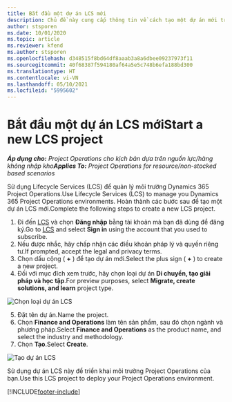 ```yaml
---
title: Bắt đầu một dự án LCS mới
description: Chủ đề này cung cấp thông tin về cách tạo một dự án mới trong LCS cho môi trường Project Operations của bạn.
author: stsporen
ms.date: 10/01/2020
ms.topic: article
ms.reviewer: kfend
ms.author: stsporen
ms.openlocfilehash: d348515f8bd64df8aaab3a8a6dbee09237973f11
ms.sourcegitcommit: 40f68387f594180af64a5e5c748b6efa188bd300
ms.translationtype: HT
ms.contentlocale: vi-VN
ms.lasthandoff: 05/10/2021
ms.locfileid: "5995602"
---
```

# <a name="start-a-new-lcs-project"></a><span data-ttu-id="cf758-103">Bắt đầu một dự án LCS mới</span><span class="sxs-lookup"><span data-stu-id="cf758-103">Start a new LCS project</span></span>

<span data-ttu-id="cf758-104">_**Áp dụng cho:** Project Operations cho kịch bản dựa trên nguồn lực/hàng không nhập kho_</span><span class="sxs-lookup"><span data-stu-id="cf758-104">_**Applies To:** Project Operations for resource/non-stocked based scenarios_</span></span>

<span data-ttu-id="cf758-105">Sử dụng Lifecycle Services (LCS) để quản lý môi trường Dynamics 365 Project Operations.</span><span class="sxs-lookup"><span data-stu-id="cf758-105">Use Lifecycle Services (LCS) to manage you Dynamics 365 Project Operations environments.</span></span> <span data-ttu-id="cf758-106">Hoàn thành các bước sau để tạo một dự án LCS mới.</span><span class="sxs-lookup"><span data-stu-id="cf758-106">Complete the following steps to create a new LCS project.</span></span>

1. <span data-ttu-id="cf758-107">Đi đến [LCS](https://lcs.dynamics.com/Logon/Index) và chọn **Đăng nhập** bằng tài khoản mà bạn đã dùng để đăng ký.</span><span class="sxs-lookup"><span data-stu-id="cf758-107">Go to [LCS](https://lcs.dynamics.com/Logon/Index) and select **Sign in** using the account that you used to subscribe.</span></span>
2. <span data-ttu-id="cf758-108">Nếu được nhắc, hãy chấp nhận các điều khoản pháp lý và quyền riêng tư.</span><span class="sxs-lookup"><span data-stu-id="cf758-108">If prompted, accept the legal and privacy terms.</span></span>
3. <span data-ttu-id="cf758-109">Chọn dấu cộng ( **+** ) để tạo dự án mới.</span><span class="sxs-lookup"><span data-stu-id="cf758-109">Select the plus sign ( **+** ) to create a new project.</span></span>
4. <span data-ttu-id="cf758-110">Đối với mục đích xem trước, hãy chọn loại dự án **Di chuyển, tạo giải pháp và học tập**.</span><span class="sxs-lookup"><span data-stu-id="cf758-110">For preview purposes, select **Migrate, create solutions, and learn** project type.</span></span>

  ![Chọn loại dự án LCS](./media/create-lcs-1.png)

5. <span data-ttu-id="cf758-112">Đặt tên dự án.</span><span class="sxs-lookup"><span data-stu-id="cf758-112">Name the project.</span></span> 
6. <span data-ttu-id="cf758-113">Chọn **Finance and Operations** làm tên sản phẩm, sau đó chọn ngành và phương pháp.</span><span class="sxs-lookup"><span data-stu-id="cf758-113">Select **Finance and Operations** as the product name, and select the industry and methodology.</span></span> 
7. <span data-ttu-id="cf758-114">Chọn **Tạo**.</span><span class="sxs-lookup"><span data-stu-id="cf758-114">Select **Create**.</span></span>

![Tạo dự án LCS](./media/create-lcs-2.png)

<span data-ttu-id="cf758-116">Sử dụng dự án LCS này để triển khai môi trường Project Operations của bạn.</span><span class="sxs-lookup"><span data-stu-id="cf758-116">Use this LCS project to deploy your Project Operations environment.</span></span>



[!INCLUDE[footer-include](../includes/footer-banner.md)]